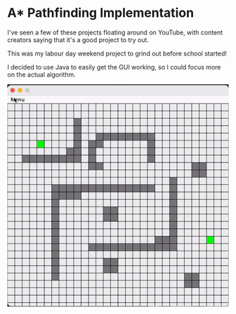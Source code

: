 # A* Pathfinding Implementation

I've seen a few of these projects floating around on YouTube, with content creators saying that it's a good project to try out.

This was my labour day weekend project to grind out before school started!


I decided to use Java to easily get the GUI working, so I could focus more on the actual algorithm.

![A demonstration](solve.gif)

